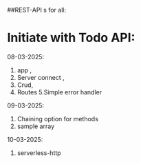 ##REST-API s for all:

# Initiate with Todo API:


08-03-2025:
1. app ,
2. Server connect ,
3. Crud,
4. Routes
5.Simple error handler

09-03-2025:
1. Chaining option for methods
2. sample array 

10-03-2025:
1. serverless-http
